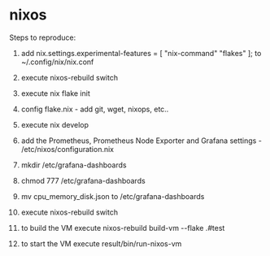 # nixos

Steps to reproduce:


1. add nix.settings.experimental-features = [ "nix-command" "flakes" ]; to ~/.config/nix/nix.conf
2. execute 
   nixos-rebuild switch

3. execute
   nix flake init

4. config flake.nix - add git, wget, nixops, etc..
5. execute
   nix develop

6. add the Prometheus, Prometheus Node Exporter and Grafana settings - /etc/nixos/configuration.nix
7. mkdir /etc/grafana-dashboards
8. chmod 777 /etc/grafana-dashboards
9. mv cpu_memory_disk.json to /etc/grafana-dashboards

10. execute
    nixos-rebuild switch

11. to build the VM execute
    nixos-rebuild build-vm --flake .#test
12. to start the VM execute
    result/bin/run-nixos-vm

